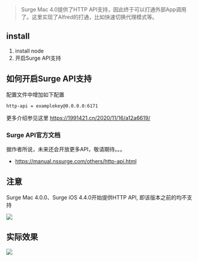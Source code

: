 > Surge Mac 4.0提供了HTTP API支持，因此终于可以打通外部App调用了。这里实现了Alfred的打通，比如快速切换代理模式等。

## install 

1. install node
2. 开启Surge API支持

##  如何开启Surge API支持

配置文件中增加如下配置

```
http-api = examplekey@0.0.0.0:6171

```

更多介绍参见这里 https://1991421.cn/2020/11/16/a12a6619/

### Surge API官方文档

据作者所说，未来还会开放更多API，敬请期待。。。

- https://manual.nssurge.com/others/http-api.html

## 注意
Surge Mac 4.0.0、Surge iOS 4.4.0开始提供HTTP API, 即该版本之前的均不支持


[![](https://img.shields.io/badge/version-v1.7-green)](./Surge.alfredworkflow)



<!-- more -->

## 实际效果

![](./surge.gif)
